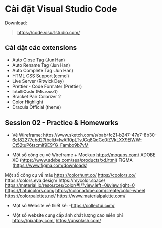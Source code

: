 # Cài đặt Visual Studio Code

Download:
> <https://code.visualstudio.com/>

## Cài đặt các extensions

- Auto Close Tag (Jun Han)
- Auto Rename Tag (Jun Han)
- Auto Complete Tag (Jun Han)
- HTML CSS Support (ecmel)
- Live Server (Ritwick Dey)
- Prettier - Code Formater (Prettier)
- IntelliCode (Microsoft)
- Bracket Pair Colorizer 2
- Color Highlight
- Dracula Official (theme)

## Session 02 - Practice & Homeworks

- Vẽ Wireframe: <https://www.sketch.com/s/bab4fc21-b247-47e7-8b30-6cf82277ebd2?fbclid=IwAR0pLTvJCq8QdGe0fZVkLXX9ElWW-Ct52tuP6tscmlf9E9YG_Fambo9b7vM>

- Một số công cụ vẽ Wireframe + Mockup
<https://moqups.com/>
ADOBE XD (<https://www.adobe.com/sea/products/xd.html>)
FIGMA (<https://www.figma.com/downloads>)

Một số công cụ về màu
<https://colorhunt.co/>
<https://coolors.co/>
<https://colors.eva.design/>
<https://mycolor.space/>
<https://material.io/resources/color/#!/?view.left=0&view.right=0>
<https://flatuicolors.com/>
<https://color.adobe.com/create/color-wheel>
<https://colorpalettes.net/>
<https://www.materialpalette.com/>

- Một số Website về thiết kế:
-<https://collectui.com/>

- Một số website cung cấp ảnh chất lượng cao miễn phí
<https://pixabay.com/>
<https://unsplash.com/>
